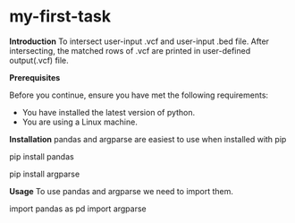 # my-first-task
**Introduction**
To intersect user-input .vcf and user-input .bed file.
After intersecting, the matched rows of .vcf are printed in user-defined output(.vcf) file.

**Prerequisites**

Before you continue, ensure you have met the following requirements:

* You have installed the latest version of python.
* You are using a Linux machine.

**Installation**
pandas and argparse are easiest to use when installed with pip

pip install pandas

pip install argparse

**Usage**
To use pandas and argparse we need to import them.

import pandas as pd
import argparse








